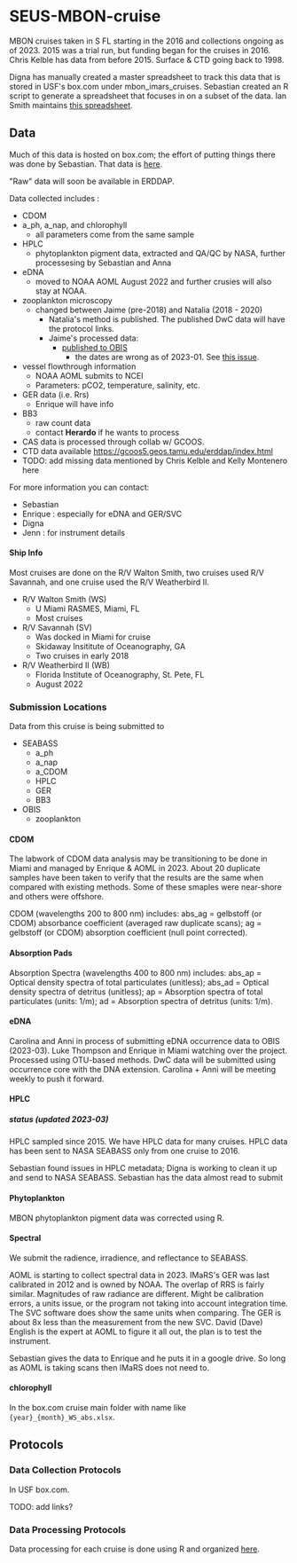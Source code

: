 # SEUS-MBON-cruise
MBON cruises taken in S FL starting in the 2016 and collections ongoing as of 2023.
2015 was a trial run, but funding began for the cruises in 2016.
Chris Kelble has data from before 2015.
Surface & CTD going back to 1998.

Digna has manually created a master spreadsheet to track this data that is stored in USF's box.com under mbon_imars_cruises.
Sebastian created an R script to generate a spreadsheet that focuses in on a subset of the data.
Ian Smith maintains [this spreadsheet](https://docs.google.com/spreadsheets/d/10QzUQTjkZs-_amRI5wmHgapHUb8WhuZ6ewHZVGRbxXs/edit?usp=sharing).

## Data
Much of this data is hosted on box.com; the effort of putting things there was done by Sebastian.
That data is [here]( https://usf.app.box.com/folder/179388329770 ).

"Raw" data will soon be available in ERDDAP.

Data collected includes :
* CDOM
* a_ph, a_nap, and chlorophyll 
  * all parameters come from the same sample
* HPLC 
  * phytoplankton pigment data, extracted and QA/QC by NASA, further processesing by Sebastian and Anna
* eDNA 
  * moved to NOAA AOML August 2022 and further crusies will also stay at NOAA.
* zooplankton microscopy 
  * changed between Jaime (pre-2018) and Natalia (2018 - 2020) 
    * Natalia's method is published. The published DwC data will have the protocol links.
    * Jaime's processed data: 
      * [published to OBIS](https://obis.org/dataset/afef5da2-614b-4208-aee6-c2413ed5ab76)
        * the dates are wrong as of 2023-01. See [this issue](https://github.com/USF-IMARS/zoo-taxonomy-to-darwin-core/issues/5).
* vessel flowthrough information 
  * NOAA AOML submits to NCEI
  * Parameters: pCO2, temperature, salinity, etc.
* GER data (i.e. Rrs)
  * Enrique will have info
* BB3
  * raw count data 
  * contact **Herardo** if he wants to process
* CAS data is processed through collab w/ GCOOS.
* CTD data available https://gcoos5.geos.tamu.edu/erddap/index.html
* TODO: add missing data mentioned by Chris Kelble and Kelly Montenero here

For more information you can contact:
* Sebastian
* Enrique : especially for eDNA and GER/SVC 
* Digna
* Jenn : for instrument details

#### Ship Info
Most cruises are done on the R/V Walton Smith, two cruises used R/V Savannah, and one cruise used the R/V Weatherbird II.
 
* R/V Walton Smith (WS)
  * U Miami RASMES, Miami, FL
  * Most cruises
* R/V Savannah (SV)
  * Was docked in Miami for cruise
  * Skidaway Insititute of Oceanography, GA
  * Two cruises in early 2018
* R/V Weatherbird II (WB)
  * Florida Institute of Oceanography, St. Pete, FL
  * August 2022

### Submission Locations
Data from this cruise is being submitted to 
* SEABASS
  * a_ph
  * a_nap
  * a_CDOM
  * HPLC
  * GER
  * BB3
* OBIS
  * zooplankton
 

#### CDOM
The labwork of CDOM data analysis may be transitioning to be done in Miami and managed by Enrique & AOML in 2023.
About 20 duplicate samples have been taken to verify that the results are the same when compared with existing methods. 
Some of these smaples were near-shore and others were offshore.

CDOM (wavelengths 200 to 800 nm) includes: abs_ag = gelbstoff (or CDOM) absorbance coefficient (averaged raw duplicate scans); ag = gelbstoff (or CDOM) absorption coefficient (null point corrected).

#### Absorption Pads
Absorption Spectra (wavelengths 400 to 800 nm) includes: abs_ap = Optical density spectra of total particulates (unitless); abs_ad = Optical density spectra of detritus (unitless); ap = Absorption spectra of total particulates (units: 1/m); ad = Absorption spectra of detritus (units: 1/m).

#### eDNA
Carolina and Anni in process of submitting eDNA occurrence data to OBIS (2023-03).
Luke Thompson and Enrique in Miami watching over the project.
Processed using OTU-based methods.
DwC data will be submitted using occurrence core with the DNA extension.
Carolina + Anni will be meeting weekly to push it forward.

#### HPLC
##### status (updated 2023-03)
HPLC sampled since 2015.
We have HPLC data for many cruises.
HPLC data has been sent to NASA SEABASS only from one cruise to 2016.

Sebastian found issues in HPLC metadata; Digna is working to clean it up and send to NASA SEABASS.
Sebastian has the data almost read to submit

#### Phytoplankton
MBON phytoplankton pigment data was corrected using R.

#### Spectral
We submit the radience, irradience, and reflectance to SEABASS.

AOML is starting to collect spectral data in 2023.
IMaRS's GER was last calibrated in 2012 and is owned by NOAA.
The overlap of RRS is fairly similar.
Magnitudes of raw radiance are different. 
Might be calibration errors, a units issue, or the program not taking into account integration time.
The SVC software does show the same units when comparing.
The GER is about 8x less than the measurement from the new SVC.
David (Dave) English is the expert at AOML to figure it all out, the plan is to test the instrument.

Sebastian gives the data to Enrique and he puts it in a google drive.
So long as AOML is taking scans then IMaRS does not need to.

#### chlorophyll
In the box.com cruise main folder with name like `{year}_{month}_WS_abs.xlsx`.


## Protocols
### Data Collection Protocols
In USF box.com.

TODO: add links?

### Data Processing Protocols
Data processing for each cruise is done using R and organized [here](https://github.com/USF-IMARS/mbon_cruise_scripts).
